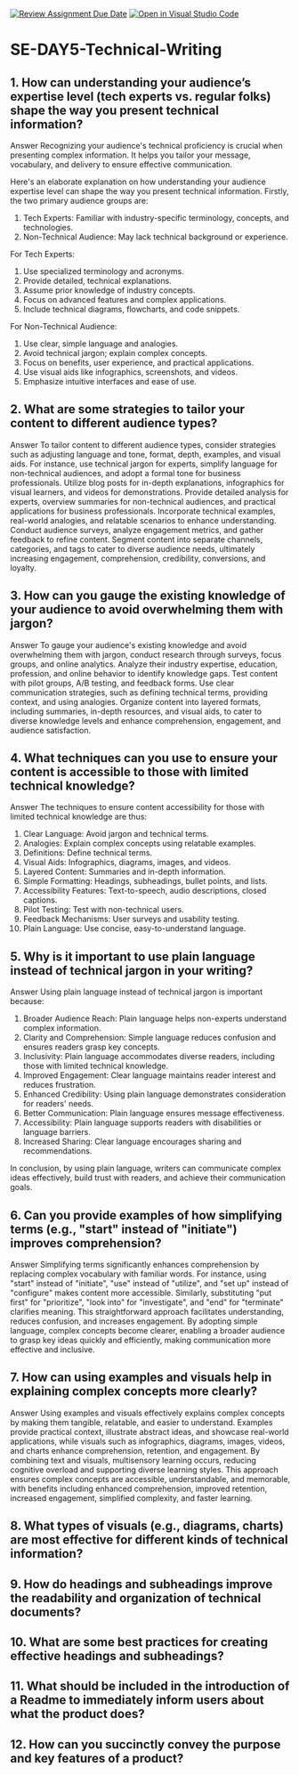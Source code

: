 [![Review Assignment Due Date](https://classroom.github.com/assets/deadline-readme-button-22041afd0340ce965d47ae6ef1cefeee28c7c493a6346c4f15d667ab976d596c.svg)](https://classroom.github.com/a/zsAR-pyY)
[![Open in Visual Studio Code](https://classroom.github.com/assets/open-in-vscode-2e0aaae1b6195c2367325f4f02e2d04e9abb55f0b24a779b69b11b9e10269abc.svg)](https://classroom.github.com/online_ide?assignment_repo_id=16230345&assignment_repo_type=AssignmentRepo)
# SE-DAY5-Technical-Writing
## 1. How can understanding your audience’s expertise level (tech experts vs. regular folks) shape the way you present technical information?
Answer 
Recognizing your audience's technical proficiency is crucial when presenting complex information. It helps you tailor your message, vocabulary, and delivery to ensure effective communication.

Here's an elaborate explanation on how understanding your audience expertise level can shape the way you present technical information. Firstly, the two primary audience groups are:
1. Tech Experts: Familiar with industry-specific terminology, concepts, and technologies.
2. Non-Technical Audience: May lack technical background or experience.

For Tech Experts:
1. Use specialized terminology and acronyms.
2. Provide detailed, technical explanations.
3. Assume prior knowledge of industry concepts.
4. Focus on advanced features and complex applications.
5. Include technical diagrams, flowcharts, and code snippets.

For Non-Technical Audience:
1. Use clear, simple language and analogies.
2. Avoid technical jargon; explain complex concepts.
3. Focus on benefits, user experience, and practical applications.
4. Use visual aids like infographics, screenshots, and videos.
5. Emphasize intuitive interfaces and ease of use.


## 2. What are some strategies to tailor your content to different audience types?
Answer
To tailor content to different audience types, consider strategies such as adjusting language and tone, format, depth, examples, and visual aids. 
For instance, use technical jargon for experts, simplify language for non-technical audiences, and adopt a formal tone for business professionals. 
Utilize blog posts for in-depth explanations, infographics for visual learners, and videos for demonstrations. 
Provide detailed analysis for experts, overview summaries for non-technical audiences, and practical applications for business professionals. 
Incorporate technical examples, real-world analogies, and relatable scenarios to enhance understanding. 
Conduct audience surveys, analyze engagement metrics, and gather feedback to refine content. 
Segment content into separate channels, categories, and tags to cater to diverse audience needs, ultimately increasing engagement, comprehension, credibility, conversions, and loyalty.


## 3. How can you gauge the existing knowledge of your audience to avoid overwhelming them with jargon?
Answer 
To gauge your audience's existing knowledge and avoid overwhelming them with jargon, conduct research through surveys, focus groups, and online analytics.
Analyze their industry expertise, education, profession, and online behavior to identify knowledge gaps. 
Test content with pilot groups, A/B testing, and feedback forms. 
Use clear communication strategies, such as defining technical terms, providing context, and using analogies. 
Organize content into layered formats, including summaries, in-depth resources, and visual aids, to cater to diverse knowledge levels and enhance comprehension, engagement, and audience satisfaction.

## 4. What techniques can you use to ensure your content is accessible to those with limited technical knowledge?
Answer 
The techniques to ensure content accessibility for those with limited technical knowledge are thus:
1. Clear Language: Avoid jargon and technical terms.
2. Analogies: Explain complex concepts using relatable examples.
3. Definitions: Define technical terms.
4. Visual Aids: Infographics, diagrams, images, and videos.
5. Layered Content: Summaries and in-depth information.
6. Simple Formatting: Headings, subheadings, bullet points, and lists.
7. Accessibility Features: Text-to-speech, audio descriptions, closed captions.
8. Pilot Testing: Test with non-technical users.
9. Feedback Mechanisms: User surveys and usability testing.
10. Plain Language: Use concise, easy-to-understand language.


## 5. Why is it important to use plain language instead of technical jargon in your writing?
Answer
Using plain language instead of technical jargon is important because:
1. Broader Audience Reach: Plain language helps non-experts understand complex information.
2. Clarity and Comprehension: Simple language reduces confusion and ensures readers grasp key concepts.
3. Inclusivity: Plain language accommodates diverse readers, including those with limited technical knowledge.
4. Improved Engagement: Clear language maintains reader interest and reduces frustration.
5. Enhanced Credibility: Using plain language demonstrates consideration for readers' needs.
6. Better Communication: Plain language ensures message effectiveness.
7. Accessibility: Plain language supports readers with disabilities or language barriers.
8. Increased Sharing: Clear language encourages sharing and recommendations.

In conclusion, by using plain language, writers can communicate complex ideas effectively, build trust with readers, and achieve their communication goals.


## 6. Can you provide examples of how simplifying terms (e.g., "start" instead of "initiate") improves comprehension?
Answer
Simplifying terms significantly enhances comprehension by replacing complex vocabulary with familiar words. 
For instance, using "start" instead of "initiate", "use" instead of "utilize", and "set up" instead of "configure" makes content more accessible. 
Similarly, substituting "put first" for "prioritize", "look into" for "investigate", and "end" for "terminate" clarifies meaning.
This straightforward approach facilitates understanding, reduces confusion, and increases engagement. 
By adopting simple language, complex concepts become clearer, enabling a broader audience to grasp key ideas quickly and efficiently, making communication more effective and inclusive.


## 7. How can using examples and visuals help in explaining complex concepts more clearly?
Answer
Using examples and visuals effectively explains complex concepts by making them tangible, relatable, and easier to understand. 
Examples provide practical context, illustrate abstract ideas, and showcase real-world applications, while visuals such as infographics, diagrams, images, videos, and charts enhance comprehension, retention, and engagement. 
By combining text and visuals, multisensory learning occurs, reducing cognitive overload and supporting diverse learning styles. 
This approach ensures complex concepts are accessible, understandable, and memorable, with benefits including enhanced comprehension, improved retention, increased engagement, simplified complexity, and faster learning.


## 8. What types of visuals (e.g., diagrams, charts) are most effective for different kinds of technical information?


## 9. How do headings and subheadings improve the readability and organization of technical documents?


## 10. What are some best practices for creating effective headings and subheadings?


## 11. What should be included in the introduction of a Readme to immediately inform users about what the product does?


## 12. How can you succinctly convey the purpose and key features of a product?
